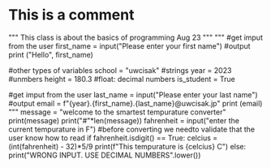 # This is a comment
"""
This class is about the basics of programming
Aug 23
"""
"""
#get imput from the user
first_name = input("Please enter your first name")
#output
print ("Hello", first_name)

#other types of variables
school = "uwcisak" #strings
year = 2023 #unmbers
height = 180.3 #float: decimal numbers
is_student = True

#get imput from the user
last_name = input("Please enter your last name")
#output
email = f"{year}.{first_name}.{last_name}@uwcisak.jp"
print (email)
"""
message = "welcome to the smartest tempurature converter"
print(message)
print("#"*len(message))
fahrenheit = input("enter the current tempurature in F")
#before converting we needto validate that the user know how to read
if fahrenheit.isdigit() == True:
    celcius = (int(fahrenheit) - 32)*5/9
    print(f"This tempurature is {celcius} C")
else:
    print("WRONG INPUT. USE DECIMAL NUMBERS".lower())


